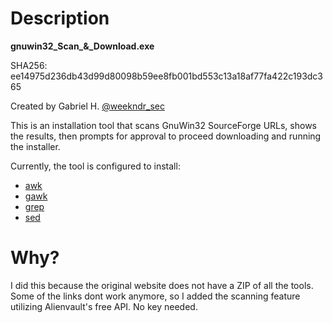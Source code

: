 # Description

**gnuwin32_Scan_&_Download.exe**

SHA256: ee14975d236db43d99d80098b59ee8fb001bd553c13a18af77fa422c193dc365

Created by Gabriel H. [@weekndr_sec](https://github.com/ndr-repo)

This is an installation tool that scans GnuWin32 SourceForge URLs, shows the results, then prompts for approval to proceed downloading and running the installer.

Currently, the tool is configured to install:
- [awk](https://gnuwin32.sourceforge.net/packages/gawk.htm)
- [gawk](https://gnuwin32.sourceforge.net/packages/gawk.htm)
- [grep](https://gnuwin32.sourceforge.net/packages/grep.htm)
- [sed](https://gnuwin32.sourceforge.net/packages/sed.htm)
  
# Why?

I did this because the original website does not have a ZIP of all the tools. Some of the links dont work anymore, so I added the scanning feature utilizing Alienvault's free API. No key needed.
